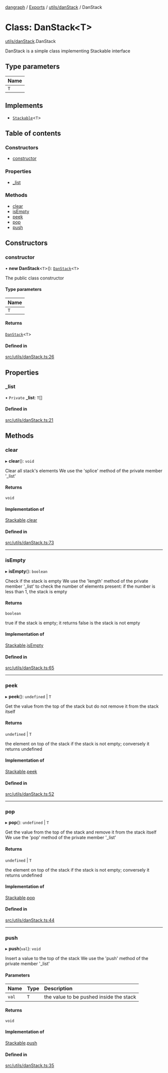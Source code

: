 [dangraph](../README.md) / [Exports](../modules.md) / [utils/danStack](../modules/utils_danStack.md) / DanStack

# Class: DanStack\<T\>

[utils/danStack](../modules/utils_danStack.md).DanStack

DanStack is a simple class implementing Stackable interface

## Type parameters

| Name |
| :------ |
| `T` |

## Implements

- [`Stackable`](../interfaces/utils_danStack.Stackable.md)\<`T`\>

## Table of contents

### Constructors

- [constructor](utils_danStack.DanStack.md#constructor)

### Properties

- [\_list](utils_danStack.DanStack.md#_list)

### Methods

- [clear](utils_danStack.DanStack.md#clear)
- [isEmpty](utils_danStack.DanStack.md#isempty)
- [peek](utils_danStack.DanStack.md#peek)
- [pop](utils_danStack.DanStack.md#pop)
- [push](utils_danStack.DanStack.md#push)

## Constructors

### constructor

• **new DanStack**\<`T`\>(): [`DanStack`](utils_danStack.DanStack.md)\<`T`\>

The public class constructor

#### Type parameters

| Name |
| :------ |
| `T` |

#### Returns

[`DanStack`](utils_danStack.DanStack.md)\<`T`\>

#### Defined in

[src/utils/danStack.ts:26](https://github.com/evildead/DanGraph/blob/2bfd060/src/utils/danStack.ts#L26)

## Properties

### \_list

• `Private` **\_list**: `T`[]

#### Defined in

[src/utils/danStack.ts:21](https://github.com/evildead/DanGraph/blob/2bfd060/src/utils/danStack.ts#L21)

## Methods

### clear

▸ **clear**(): `void`

Clear all stack's elements
We use the 'splice' method of the private member '_list'

#### Returns

`void`

#### Implementation of

[Stackable](../interfaces/utils_danStack.Stackable.md).[clear](../interfaces/utils_danStack.Stackable.md#clear)

#### Defined in

[src/utils/danStack.ts:73](https://github.com/evildead/DanGraph/blob/2bfd060/src/utils/danStack.ts#L73)

___

### isEmpty

▸ **isEmpty**(): `boolean`

Check if the stack is empty
We use the 'length' method of the private member '_list' to check the number of elements present:
if the number is less than 1, the stack is empty

#### Returns

`boolean`

true if the stack is empty; it returns false is the stack is not empty

#### Implementation of

[Stackable](../interfaces/utils_danStack.Stackable.md).[isEmpty](../interfaces/utils_danStack.Stackable.md#isempty)

#### Defined in

[src/utils/danStack.ts:65](https://github.com/evildead/DanGraph/blob/2bfd060/src/utils/danStack.ts#L65)

___

### peek

▸ **peek**(): `undefined` \| `T`

Get the value from the top of the stack but do not remove it from the stack itself

#### Returns

`undefined` \| `T`

the element on top of the stack if the stack is not empty; conversely it returns undefined

#### Implementation of

[Stackable](../interfaces/utils_danStack.Stackable.md).[peek](../interfaces/utils_danStack.Stackable.md#peek)

#### Defined in

[src/utils/danStack.ts:52](https://github.com/evildead/DanGraph/blob/2bfd060/src/utils/danStack.ts#L52)

___

### pop

▸ **pop**(): `undefined` \| `T`

Get the value from the top of the stack and remove it from the stack itself
We use the 'pop' method of the private member '_list'

#### Returns

`undefined` \| `T`

the element on top of the stack if the stack is not empty; conversely it returns undefined

#### Implementation of

[Stackable](../interfaces/utils_danStack.Stackable.md).[pop](../interfaces/utils_danStack.Stackable.md#pop)

#### Defined in

[src/utils/danStack.ts:44](https://github.com/evildead/DanGraph/blob/2bfd060/src/utils/danStack.ts#L44)

___

### push

▸ **push**(`val`): `void`

Insert a value to the top of the stack
We use the 'push' method of the private member '_list'

#### Parameters

| Name | Type | Description |
| :------ | :------ | :------ |
| `val` | `T` | the value to be pushed inside the stack |

#### Returns

`void`

#### Implementation of

[Stackable](../interfaces/utils_danStack.Stackable.md).[push](../interfaces/utils_danStack.Stackable.md#push)

#### Defined in

[src/utils/danStack.ts:35](https://github.com/evildead/DanGraph/blob/2bfd060/src/utils/danStack.ts#L35)
